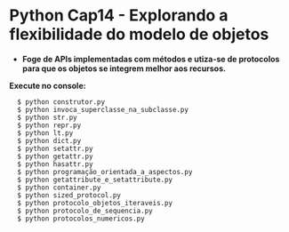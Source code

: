 # **Python Cap14 - Explorando a flexibilidade do modelo de objetos**

* **Foge de APIs implementadas com métodos e utiza-se de protocolos para que os objetos se integrem melhor aos recursos.**

**Execute no console:**

```
  $ python construtor.py
  $ python invoca_superclasse_na_subclasse.py
  $ python str.py
  $ python repr.py
  $ python lt.py
  $ python dict.py
  $ python setattr.py
  $ python getattr.py
  $ python hasattr.py
  $ python programação_orientada_a_aspectos.py
  $ python getattribute_e_setattribute.py
  $ python container.py
  $ python sized_protocol.py
  $ python protocolo_objetos_iteraveis.py
  $ python protocolo_de_sequencia.py
  $ python protocolos_numericos.py
```
